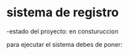 <h1>sistema de registro</h1>

-estado del proyecto: en consturuccion

para ejecutar el sistema debes de poner:

```npm install react´´´
